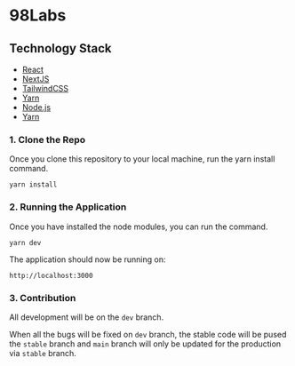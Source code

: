 # 98Labs



## Technology Stack

- [React](https://reactjs.org/)
- [NextJS](https://nextjs.org/)
- [TailwindCSS](https://tailwindcss.com/)
- [Yarn](https://yarnpkg.com/)
- [Node.js](https://nodejs.org/)
- [Yarn](https://yarnpkg.com/)

### 1. Clone the Repo

Once you clone this repository to your local machine, run the yarn install command.

```
yarn install
```

### 2. Running the Application

Once you have installed the node modules, you can run the command.

```
yarn dev
```


The application should now be running on:

```
http://localhost:3000
```


### 3. Contribution

All development will be on the ```dev``` branch.

When all the bugs will be fixed on ```dev``` branch, the stable code will be pused the ```stable``` branch and  ```main``` branch will only be updated for the production via ```stable``` branch.

